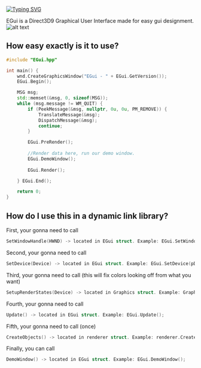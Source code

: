 [![Typing SVG](https://readme-typing-svg.demolab.com?font=Verdana&duration=2500&color=F77878&background=9B00FF00&width=435&lines=EGui+V2)](https://git.io/typing-svg)

EGui is a Direct3D9 Graphical User Interface made for easy gui designment.
![alt text](https://cdn.discordapp.com/attachments/979215332432576532/1084328197556015254/image.png)

## How easy exactly is it to use?
```cpp
#include "EGui.hpp"

int main() {
    wnd.CreateGraphicsWindow("EGui - " + EGui.GetVersion());
    EGui.Begin();

    MSG msg;
    std::memset(&msg, 0, sizeof(MSG));
    while (msg.message != WM_QUIT) {
        if (PeekMessage(&msg, nullptr, 0u, 0u, PM_REMOVE)) {
            TranslateMessage(&msg);
            DispatchMessage(&msg);
            continue;
        }

        EGui.PreRender();
        
        //Render data here, run our demo window.
        EGui.DemoWindow();
        
        EGui.Render();

    } EGui.End();

    return 0;
}
```

## How do I use this in a dynamic link library?
First, your gonna need to call
```cpp
SetWindowHandle(HWND) -> located in EGui struct. Example: EGui.SetWindowHandle(HWND);
```

Second, your gonna need to call
```cpp
SetDevice(Device) -> located in EGui struct. Example: EGui.SetDevice(pDevice);
```

Third, your gonna need to call (this will fix colors looking off from what you want)
```cpp
SetupRenderStates(Device) -> located in Graphics struct. Example: Graphics.SetupRenderStates(pDevice);
```

Fourth, your gonna need to call
```cpp
Update() -> located in EGui struct. Example: EGui.Update();
```

Fifth, your gonna need to call (once)
```cpp
CreateObjects() -> located in renderer struct. Example: renderer.CreateObjects();
```

Finally, <optional> you can call <optional>
```cpp
DemoWindow() -> located in EGui struct. Example: EGui.DemoWindow();
```
